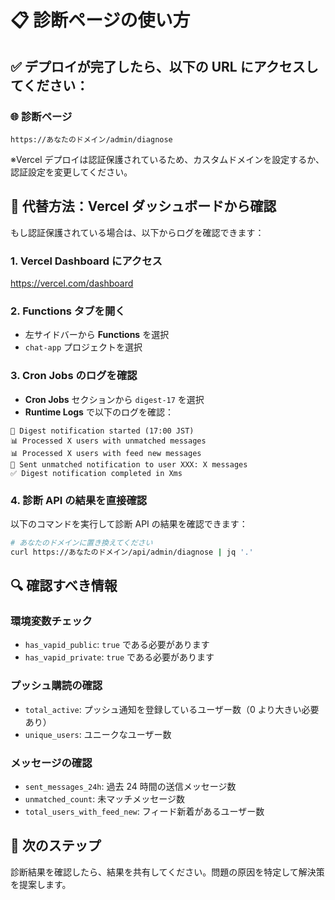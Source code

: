 # 📋 診断ページの使い方

## ✅ デプロイが完了したら、以下の URL にアクセスしてください：

### 🌐 診断ページ

```
https://あなたのドメイン/admin/diagnose
```

※Vercel デプロイは認証保護されているため、カスタムドメインを設定するか、認証設定を変更してください。

## 🎯 代替方法：Vercel ダッシュボードから確認

もし認証保護されている場合は、以下からログを確認できます：

### 1. Vercel Dashboard にアクセス

https://vercel.com/dashboard

### 2. Functions タブを開く

- 左サイドバーから **Functions** を選択
- `chat-app` プロジェクトを選択

### 3. Cron Jobs のログを確認

- **Cron Jobs** セクションから `digest-17` を選択
- **Runtime Logs** で以下のログを確認：

```
🚀 Digest notification started (17:00 JST)
📊 Processed X users with unmatched messages
📊 Processed X users with feed new messages
📱 Sent unmatched notification to user XXX: X messages
✅ Digest notification completed in Xms
```

### 4. 診断 API の結果を直接確認

以下のコマンドを実行して診断 API の結果を確認できます：

```bash
# あなたのドメインに置き換えてください
curl https://あなたのドメイン/api/admin/diagnose | jq '.'
```

## 🔍 確認すべき情報

### 環境変数チェック

- `has_vapid_public`: `true` である必要があります
- `has_vapid_private`: `true` である必要があります

### プッシュ購読の確認

- `total_active`: プッシュ通知を登録しているユーザー数（0 より大きい必要あり）
- `unique_users`: ユニークなユーザー数

### メッセージの確認

- `sent_messages_24h`: 過去 24 時間の送信メッセージ数
- `unmatched_count`: 未マッチメッセージ数
- `total_users_with_feed_new`: フィード新着があるユーザー数

## 🚀 次のステップ

診断結果を確認したら、結果を共有してください。問題の原因を特定して解決策を提案します。
